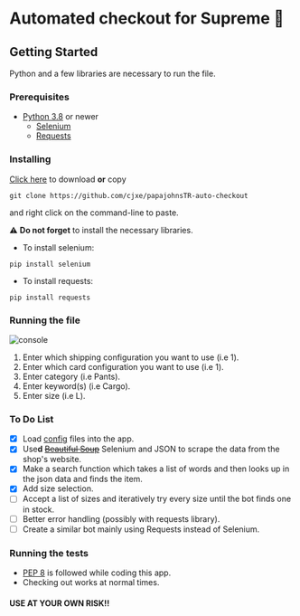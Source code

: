# Automated checkout for Supreme 👕

## Getting Started
Python and a few libraries are necessary to run the file.

### Prerequisites
- [Python 3.8](https://www.python.org/downloads/) or newer
	- [Selenium](https://selenium-python.readthedocs.io/)
	- [Requests](https://requests.readthedocs.io/en/master/)

### Installing
[Click here](https://github.com/cjxe/supreme-auto-checkout/archive/main.zip) to download **or** copy 
```
git clone https://github.com/cjxe/papajohnsTR-auto-checkout
``` 
and right click on the command-line to paste.

⚠️ **Do not forget** to install the necessary libraries.

- To install selenium:
```
pip install selenium
```

- To install requests:
```
pip install requests
```

### Running the file
![console](https://i.ibb.co/1TPn4kR/how-to-use.png)
1. Enter which shipping configuration you want to use (i.e  1).
2. Enter which card configuration you want to use (i.e  1). 
3. Enter category (i.e  Pants).
4. Enter keyword(s) (i.e  Cargo).
5. Enter size (i.e L).

### To Do List
- [X] Load [config](https://github.com/cjxe/supreme-auto-checkout/tree/main/data) files into the app.
- [X] Use**d** ~~[Beautiful Soup](https://www.crummy.com/software/BeautifulSoup/bs4/doc/)~~ Selenium and JSON to scrape the data from the shop's website.
- [X] Make a search function which takes a list of words and then looks up in the json data and finds the item.
- [X] Add size selection.
- [ ] Accept a list of sizes and iteratively try every size until the bot finds one in stock.
- [ ] Better error handling (possibly with requests library).
- [ ] Create a similar bot mainly using Requests instead of Selenium.

### Running the tests
- [PEP 8](https://www.python.org/dev/peps/pep-0008/) is followed while coding this app.
- Checking out works at normal times.

#### USE AT YOUR OWN RISK!!
